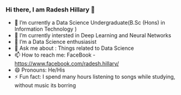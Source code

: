 ### Hi there, I am Radesh Hillary 👋

- 🌱 I’m currently a Data Science Undergraduate(B.Sc (Hons) in Information Technology )
- 🔭 I’m currently intersted in Deep Learning and Neural Networks
- 🤔 I’m a Data Science enthusiasist 
- 💬 Ask me about : Things related to Data Science
- 📫 How to reach me: FaceBook - https://www.facebook.com/radesh.hillary/
- 😄 Pronouns: He/His
- ⚡ Fun fact: I spend many hours listening to songs while studying, without music its borring

